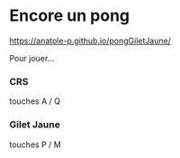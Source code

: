 # Encore un pong

https://anatole-p.github.io/pongGiletJaune/

Pour jouer...

### CRS
touches A / Q 
### Gilet Jaune
touches P / M 
